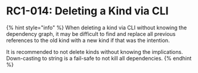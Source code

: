 # RC1-014: Deleting a Kind via CLI

{% hint style="info" %}
When deleting a kind via CLI without knowing the dependency graph, it may be difficult to find and replace all previous references to the old kind with a new kind if that was the intention. 

It is recommended to not delete kinds without knowing the implications. Down-casting to string is a fail-safe to not kill all dependencies.
{% endhint %}



